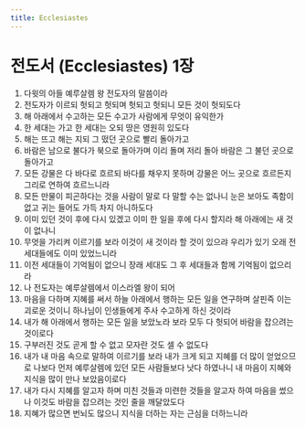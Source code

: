 ```yaml
---
title: Ecclesiastes
---
```


# 전도서 (Ecclesiastes) 1장
1. 다윗의 아들 예루살렘 왕 전도자의 말씀이라
1. 전도자가 이르되 헛되고 헛되며 헛되고 헛되니 모든 것이 헛되도다
1. 해 아래에서 수고하는 모든 수고가 사람에게 무엇이 유익한가
1. 한 세대는 가고 한 세대는 오되 땅은 영원히 있도다
1. 해는 뜨고 해는 지되 그 떴던 곳으로 빨리 돌아가고
1. 바람은 남으로 불다가 북으로 돌아가며 이리 돌며 저리 돌아 바람은 그 불던 곳으로 돌아가고
1. 모든 강물은 다 바다로 흐르되 바다를 채우지 못하며 강물은 어느 곳으로 흐르든지 그리로 연하여 흐르느니라
1. 모든 만물이 피곤하다는 것을 사람이 말로 다 말할 수는 없나니 눈은 보아도 족함이 없고 귀는 들어도 가득 차지 아니하도다
1. 이미 있던 것이 후에 다시 있겠고 이미 한 일을 후에 다시 할지라 해 아래에는 새 것이 없나니
1. 무엇을 가리켜 이르기를 보라 이것이 새 것이라 할 것이 있으랴 우리가 있기 오래 전 세대들에도 이미 있었느니라
1. 이전 세대들이 기억됨이 없으니 장래 세대도 그 후 세대들과 함께 기억됨이 없으리라
1. 나 전도자는 예루살렘에서 이스라엘 왕이 되어
1. 마음을 다하며 지혜를 써서 하늘 아래에서 행하는 모든 일을 연구하며 살핀즉 이는 괴로운 것이니 하나님이 인생들에게 주사 수고하게 하신 것이라
1. 내가 해 아래에서 행하는 모든 일을 보았노라 보라 모두 다 헛되어 바람을 잡으려는 것이로다
1. 구부러진 것도 곧게 할 수 없고 모자란 것도 셀 수 없도다
1. 내가 내 마음 속으로 말하여 이르기를 보라 내가 크게 되고 지혜를 더 많이 얻었으므로 나보다 먼저 예루살렘에 있던 모든 사람들보다 낫다 하였나니 내 마음이 지혜와 지식을 많이 만나 보았음이로다
1. 내가 다시 지혜를 알고자 하며 미친 것들과 미련한 것들을 알고자 하여 마음을 썼으나 이것도 바람을 잡으려는 것인 줄을 깨달았도다
1. 지혜가 많으면 번뇌도 많으니 지식을 더하는 자는 근심을 더하느니라